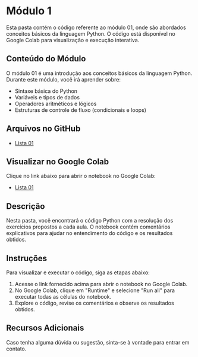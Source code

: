 # Módulo 1

Esta pasta contém o código referente ao módulo 01, onde são abordados conceitos básicos da linguagem Python. O código está disponível no Google Colab para visualização e execução interativa.

## Conteúdo do Módulo

O módulo 01 é uma introdução aos conceitos básicos da linguagem Python. Durante este módulo, você irá aprender sobre:

- Sintaxe básica do Python
- Variáveis e tipos de dados
- Operadores aritméticos e lógicos
- Estruturas de controle de fluxo (condicionais e loops)

## Arquivos no GitHub

- [Lista 01](https://github.com/allysonthales/codefico/blob/main/modulo01/M%C3%B3dulo_1_Lista_1_Turma_Lua.ipynb)

## Visualizar no Google Colab

Clique no link abaixo para abrir o notebook no Google Colab:

- [Lista 01](https://colab.research.google.com/drive/14jsGY50mOqiSIID6dTOgbJUc79r-2HSq?usp=sharing)

## Descrição

Nesta pasta, você encontrará o código Python com a resolução dos exercícios propostos a cada aula. O notebook contém comentários explicativos para ajudar no entendimento do código e os resultados obtidos.

## Instruções

Para visualizar e executar o código, siga as etapas abaixo:

1. Acesse o link fornecido acima para abrir o notebook no Google Colab.
2. No Google Colab, clique em "Runtime" e selecione "Run all" para executar todas as células do notebook.
3. Explore o código, revise os comentários e observe os resultados obtidos.

## Recursos Adicionais

Caso tenha alguma dúvida ou sugestão, sinta-se à vontade para entrar em contato.
